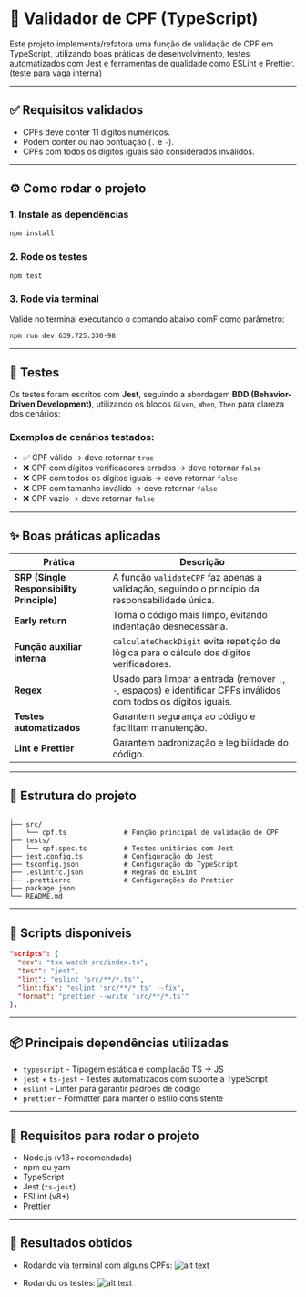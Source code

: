 # 🧮 Validador de CPF (TypeScript)

Este projeto implementa/refatora uma função de validação de CPF em TypeScript, utilizando boas práticas de desenvolvimento, testes automatizados com Jest e ferramentas de qualidade como ESLint e Prettier. (teste para vaga interna)

---

## ✅ Requisitos validados

- CPFs deve conter 11 dígitos numéricos.
- Podem conter ou não pontuação (`.` e `-`).
- CPFs com todos os dígitos iguais são considerados inválidos.

---

## ⚙️ Como rodar o projeto

### 1. Instale as dependências
```bash
npm install
```

### 2. Rode os testes
```bash
npm test
```

### 3. Rode via terminal

Valide no terminal executando o comando abaixo comF como parâmetro:
```bash
npm run dev 639.725.330-98
```

---

## 🧪 Testes

Os testes foram escritos com **Jest**, seguindo a abordagem **BDD (Behavior-Driven Development)**, utilizando os blocos `Given`, `When`, `Then` para clareza dos cenários:

### Exemplos de cenários testados:

- ✅ CPF válido → deve retornar `true`
- ❌ CPF com dígitos verificadores errados → deve retornar `false`
- ❌ CPF com todos os dígitos iguais → deve retornar `false`
- ❌ CPF com tamanho inválido → deve retornar `false`
- ❌ CPF vazio → deve retornar `false`

---

## ✨ Boas práticas aplicadas

| Prática | Descrição |
|--------|-----------|
| **SRP (Single Responsibility Principle)** | A função `validateCPF` faz apenas a validação, seguindo o princípio da responsabilidade única. |
| **Early return** | Torna o código mais limpo, evitando indentação desnecessária. |
| **Função auxiliar interna** | `calculateCheckDigit` evita repetição de lógica para o cálculo dos dígitos verificadores. |
| **Regex** | Usado para limpar a entrada (remover `.`, `-`, espaços) e identificar CPFs inválidos com todos os dígitos iguais. |
| **Testes automatizados** | Garantem segurança ao código e facilitam manutenção. |
| **Lint e Prettier** | Garantem padronização e legibilidade do código. |

---

## 📁 Estrutura do projeto

```
.
├── src/
│   └── cpf.ts              # Função principal de validação de CPF
├── tests/
│   └── cpf.spec.ts         # Testes unitários com Jest
├── jest.config.ts          # Configuração do Jest
├── tsconfig.json           # Configuração do TypeScript
├── .eslintrc.json          # Regras do ESLint
├── .prettierrc             # Configurações do Prettier
├── package.json
└── README.md
```

---

## 🔧 Scripts disponíveis

```json
"scripts": {
  "dev": "tsx watch src/index.ts",
  "test": "jest",
  "lint": "eslint 'src/**/*.ts'",
  "lint:fix": "eslint 'src/**/*.ts' --fix",
  "format": "prettier --write 'src/**/*.ts'"
},
```

---

## 📦 Principais dependências utilizadas

- `typescript` - Tipagem estática e compilação TS → JS
- `jest` + `ts-jest` - Testes automatizados com suporte a TypeScript
- `eslint` - Linter para garantir padrões de código
- `prettier` - Formatter para manter o estilo consistente

---

## 📌 Requisitos para rodar o projeto

- Node.js (v18+ recomendado)
- npm ou yarn
- TypeScript
- Jest (`ts-jest`)
- ESLint (v8+)
- Prettier

---

## 🎯 Resultados obtidos

- Rodando via terminal com alguns CPFs:
![alt text](./utils/run.png)

- Rodando os testes:
![alt text](./utils/tests.png)
